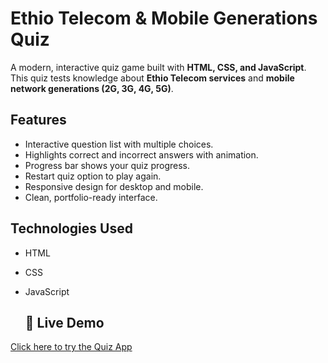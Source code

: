 # Ethio Telecom & Mobile Generations Quiz

A modern, interactive quiz game built with **HTML, CSS, and JavaScript**.  
This quiz tests knowledge about **Ethio Telecom services** and **mobile network generations (2G, 3G, 4G, 5G)**.

## Features
- Interactive question list with multiple choices.
- Highlights correct and incorrect answers with animation.
- Progress bar shows your quiz progress.
- Restart quiz option to play again.
- Responsive design for desktop and mobile.
- Clean, portfolio-ready interface.

## Technologies Used
- HTML
- CSS
- JavaScript

  ## 🚀 Live Demo  
[Click here to try the Quiz App](https://azmeraw-dev.github.io/my-modern-portfolio/projects/quiz-app/)

